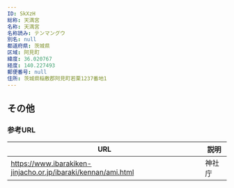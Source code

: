 ```yaml
---
ID: SkXzH
総称: 天満宮
名称: 天満宮
名称読み: テンマングウ
別名: null
都道府県: 茨城県
区域: 阿見町
緯度: 36.020767
経度: 140.227493
郵便番号: null
住所: 茨城県稲敷郡阿見町若栗1237番地1
---
```


## その他

### 参考URL

| URL                                                           | 説明   |
| ------------------------------------------------------------- | ------ |
| https://www.ibarakiken-jinjacho.or.jp/ibaraki/kennan/ami.html | 神社庁 |
